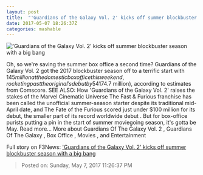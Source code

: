 ```yaml
---
layout: post
title:  "'Guardians of the Galaxy Vol. 2' kicks off summer blockbuster season with a big bang"
date: 2017-05-07 18:26:37Z
categories: mashable
---
```


!['Guardians of the Galaxy Vol. 2' kicks off summer blockbuster season with a big bang](http://i.amz.mshcdn.com/CAUxlNku5_xtY0rwq9fDno80fjg=/1200x630/2017%2F05%2F07%2F7e%2F6b1f82ec8b0c4cf8820417f6d4366f32.4fc25.jpg)

Oh, so we're saving the summer box office a second time? Guardians of the Galaxy Vol. 2 got the 2017 blockbuster season off to a terrific start with $145 million at the domestic box office this weekend, rocketing past the original's debut by 54% and grabbing the second-best bow of the year behind Beauty and the Beast ($174.7 million), according to estimates from Comscore. SEE ALSO: How 'Guardians of the Galaxy Vol. 2' raises the stakes of the Marvel Cinematic Universe The Fast & Furious franchise has been called the unofficial summer-season starter despite its traditional mid-April date, and The Fate of the Furious scored just under $100 million for its debut, the smaller part of its record worldwide debut . But for box-office purists putting a pin in the start of summer moviegoing season, it's gotta be May. Read more... More about Guardians Of The Galaxy Vol. 2 , Guardians Of The Galaxy , Box Office , Movies , and Entertainment


Full story on F3News: ['Guardians of the Galaxy Vol. 2' kicks off summer blockbuster season with a big bang](http://www.f3nws.com/n/CRASfE)

> Posted on: Sunday, May 7, 2017 11:26:37 PM

